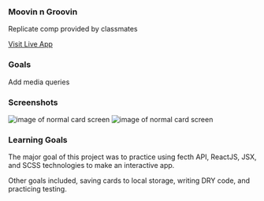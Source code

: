 ### Moovin n Groovin

Replicate comp provided by classmates

[Visit Live App](https://ryandbarnett.github.io/moovin-n-groovin)

### Goals
Add media queries

### Screenshots

![image of normal card screen](https://user-images.githubusercontent.com/22114952/57652080-09b15a80-758c-11e9-8c0c-17a2f29af3c8.png)
![image of normal card screen](https://user-images.githubusercontent.com/22114952/57652081-09b15a80-758c-11e9-8256-feb511b5874b.png)

### Learning Goals

The major goal of this project was to practice using  fecth API, ReactJS, JSX, and SCSS technologies to make an interactive app.

Other goals included, saving cards to local storage, writing DRY code, and practicing testing.

